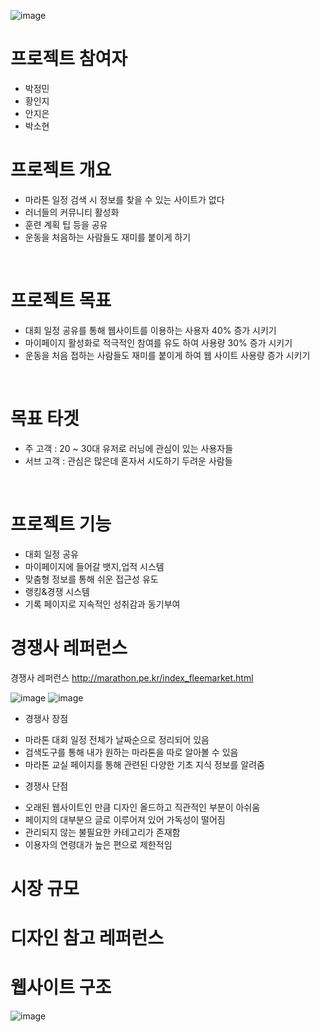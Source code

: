 ![image](https://github.com/nicejmp1/Way-Run-Meaning/assets/163364733/d4282f12-64df-4aeb-9754-2efc3688c86a)
# 프로젝트 참여자
- 박정민
- 황인지
- 안지은
- 박소현
  <br>
  
# 프로젝트 개요
- 마라톤 일정 검색 시 정보를 찾을 수 있는 사이트가 없다
- 러너들의 커뮤니티 활성화
- 훈련 계획 팁 등을 공유
- 운동을 처음하는 사람들도 재미를 붙이게 하기
<br>

# 프로젝트 목표
- 대회 일정 공유를 통해 웹사이트를 이용하는 사용자 40% 증가 시키기
- 마이페이지 활성화로 적극적인 참여를 유도 하여 사용량 30% 증가 시키기
- 운동을 처음 접하는 사람들도 재미를 붙이게 하여 웹 사이트 사용량 증가 시키기 
<br>

# 목표 타겟
- 주 고객 : 20 ~ 30대 유저로 러닝에 관심이 있는 사용자들
- 서브 고객 : 관심은 많은데 혼자서 시도하기 두려운 사람들
<br>

# 프로젝트 기능
- 대회 일정 공유
- 마이페이지에 들어갈 뱃지,업적 시스템
- 맞춤형 정보를 통해 쉬운 접근성 유도
- 랭킹&경쟁 시스템
- 기록 페이지로 지속적인 성취감과 동기부여

# 경쟁사 레퍼런스
경쟁사 레퍼런스
http://marathon.pe.kr/index_fleemarket.html

![image](https://github.com/nicejmp1/Way-Run-Meaning/assets/163364733/7c7f3569-0fc0-4900-9340-fb7de3338b5f) ![image](https://github.com/nicejmp1/Way-Run-Meaning/assets/163364733/48f99f8f-e8e4-4d10-a47d-ce95d648877d)


* 경쟁사 장점
- 마라톤 대회 일정 전체가 날짜순으로 정리되어 있음
- 검색도구를 통해 내가 원하는 마라톤을 따로 알아볼 수 있음
- 마라톤 교실 페이지를 통해 관련된 다양한 기초 지식 정보를 알려줌
* 경쟁사 단점
- 오래된 웹사이트인 만큼 디자인 올드하고 직관적인 부분이 아쉬움
- 페이지의 대부분으 글로 이루어져 있어 가독성이 떨어짐
- 관리되지 않는 불필요한 카테고리가 존재함
- 이용자의 연령대가 높은 편으로 제한적임

# 시장 규모

# 디자인 참고 레퍼런스

# 웹사이트 구조
![image](https://github.com/nicejmp1/Way-Run-Meaning/assets/163364733/64b388b7-f37f-419e-8b52-ea2ac6f93b80)



